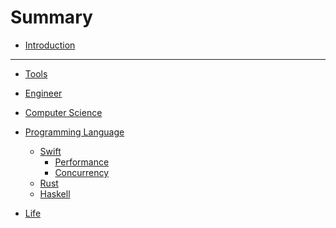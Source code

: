 # Summary

- [Introduction](./Introduction.md)

--------

- [Tools]()

- [Engineer]()

- [Computer Science]()

- [Programming Language]()
    - [Swift](./PL/Swift/swift.md)
        - [Performance](./PL/Swift/performance.md)
        - [Concurrency](./PL/Swift/concurrency.md)
    - [Rust](./PL/Rust/rust.md)
    - [Haskell](./PL/Haskell/haskell.md)

- [Life]()
